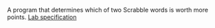 A program that determines which of two Scrabble words is worth more points. [Lab specification](https://cs50.harvard.edu/x/2023/labs/2/)
